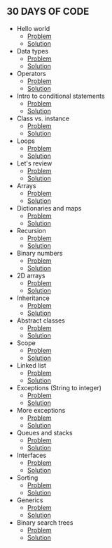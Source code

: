 ## 30 DAYS OF CODE

*  Hello world
   - [Problem](https://www.hackerrank.com/challenges/30-hello-world/problem)
   - [Solution](https://github.com/dimitrietataru/hackerrank/tree/master/30%20days%20of%20code/Day%2000%20-%20Hello%20world)
*  Data types
   - [Problem](https://www.hackerrank.com/challenges/30-data-types/problem)
   - [Solution](https://github.com/dimitrietataru/hackerrank/tree/master/30%20days%20of%20code/Day%2001%20-%20Data%20types)
*  Operators
	- [Problem](https://www.hackerrank.com/challenges/30-operators/problem)
   - [Solution](https://github.com/dimitrietataru/hackerrank/tree/master/30%20days%20of%20code/Day%2002%20-%20Operators)
*  Intro to conditional statements
   - [Problem](https://www.hackerrank.com/challenges/30-conditional-statements/problem)
   - [Solution](https://github.com/dimitrietataru/hackerrank/tree/master/30%20days%20of%20code/Day%2003%20-%20Intro%20to%20conditional%20statements)
*  Class vs. instance
   - [Problem](https://www.hackerrank.com/challenges/30-class-vs-instance/problem)
   - [Solution](https://github.com/dimitrietataru/hackerrank/tree/master/30%20days%20of%20code/Day%2004%20-%20Class%20vs.%20instance)
*  Loops
   - [Problem](https://www.hackerrank.com/challenges/30-loops/problem)
   - [Solution](https://github.com/dimitrietataru/hackerrank/tree/master/30%20days%20of%20code/Day%2005%20-%20Loops)
*  Let's review
   - [Problem](https://www.hackerrank.com/challenges/30-review-loop/problem)
   - [Solution](https://github.com/dimitrietataru/hackerrank/tree/master/30%20days%20of%20code/Day%2006%20-%20Let's%20review)
*  Arrays
   - [Problem](https://www.hackerrank.com/challenges/30-arrays/problem)
   - [Solution](https://github.com/dimitrietataru/hackerrank/tree/master/30%20days%20of%20code/Day%2007%20-%20Arrays)
*  Dictionaries and maps
   - [Problem](https://www.hackerrank.com/challenges/30-dictionaries-and-maps/problem)
   - [Solution](https://github.com/dimitrietataru/hackerrank/tree/master/30%20days%20of%20code/Day%2008%20-%20Dictionaries%20and%20maps)
*  Recursion
   - [Problem](https://www.hackerrank.com/challenges/30-recursion/problem)
   - [Solution](https://github.com/dimitrietataru/hackerrank/tree/master/30%20days%20of%20code/Day%2009%20-%20Recursion)
*  Binary numbers
   - [Problem](https://www.hackerrank.com/challenges/30-binary-numbers/problem)
   - [Solution](https://github.com/dimitrietataru/hackerrank/tree/master/30%20days%20of%20code/Day%2010%20-%20Binary%20numbers)
*  2D arrays
   - [Problem](https://www.hackerrank.com/challenges/30-2d-arrays/problem)
   - [Solution](https://github.com/dimitrietataru/hackerrank/tree/master/30%20days%20of%20code/Day%2011%20-%202D%20arrays)
*  Inheritance
   - [Problem](https://www.hackerrank.com/challenges/30-inheritance/problem)
   - [Solution](https://github.com/dimitrietataru/hackerrank/tree/master/30%20days%20of%20code/Day%2012%20-%20Inheritance)
*  Abstract classes
   - [Problem](https://www.hackerrank.com/challenges/30-abstract-classes/problem)
   - [Solution](https://github.com/dimitrietataru/hackerrank/tree/master/30%20days%20of%20code/Day%2013%20-%20Abstract%20classes)
*  Scope
   - [Problem](https://www.hackerrank.com/challenges/30-scope/problem)
   - [Solution](https://github.com/dimitrietataru/hackerrank/tree/master/30%20days%20of%20code/Day%2014%20-%20Scope)
*  Linked list
   - [Problem](https://www.hackerrank.com/challenges/30-linked-list/problem)
   - [Solution]()
*  Exceptions (String to integer)
   - [Problem](https://www.hackerrank.com/challenges/30-exceptions-string-to-integer/problem)
   - [Solution]()
*  More exceptions
   - [Problem](https://www.hackerrank.com/challenges/30-more-exceptions/problem)
   - [Solution]()
*  Queues and stacks
   - [Problem](https://www.hackerrank.com/challenges/30-queues-stacks/problem)
   - [Solution]()
*  Interfaces
   - [Problem](https://www.hackerrank.com/challenges/30-interfaces/problem)
   - [Solution]()
*  Sorting
   - [Problem](https://www.hackerrank.com/challenges/30-sorting/problem)
   - [Solution]()
*  Generics
   - [Problem](https://www.hackerrank.com/challenges/30-generics/problem)
   - [Solution]()
*  Binary search trees
   - [Problem](https://www.hackerrank.com/challenges/30-binary-search-trees/problem)
   - [Solution]()
   